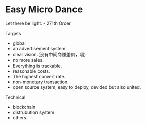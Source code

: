 # Easy Micro Dance

Let there be light.
					- 271th Order

Targets 
- global
- an advertisement system.
- clear vision.(没有中间商赚差价，嗝)
- no more sales.
- Everything is trackable.
- reasonable costs.
- The highest convert rate.
- non-monetary transaction.
- open source system, easy to deploy, devided but also united.

Technical
- blockchain
- distrubution system
- others.
